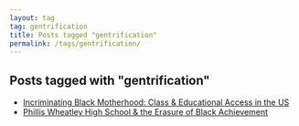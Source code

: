 ```yaml
---
layout: tag
tag: gentrification
title: Posts tagged "gentrification"
permalink: /tags/gentrification/
---
```


## Posts tagged with "gentrification"
- [Incriminating Black Motherhood: Class & Educational Access in the US](/blog/2019-03-14-incriminating-black-motherhood.html)
- [Phillis Wheatley High School & the Erasure of Black Achievement](/blog/2019-06-24-phillis-wheatley-hs.html)
